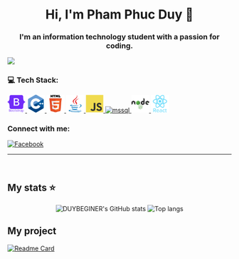 <h1 align="center">Hi, I'm Pham Phuc Duy 👋</h1>
<h3 align="center">I'm an information technology student with a passion for coding.</h3>


<!-- Thêm GIF và Connect with me -->
<img src="https://sticker-collection.com/stickers/plain/mai_sakurajima/512/a6202621-704e-4314-9593-d3f36adbde08file_3070436.webp" width="300" align="left"/>

<br/>


<h3 align="left">💻 Tech Stack:</h3>
<p align="left"> 
  <a href="https://getbootstrap.com" target="_blank" rel="noreferrer"> <img src="https://raw.githubusercontent.com/devicons/devicon/master/icons/bootstrap/bootstrap-plain-wordmark.svg" alt="bootstrap" width="40" height="40"/> </a> 
  <a href="https://www.w3schools.com/cpp/" target="_blank" rel="noreferrer"> <img src="https://raw.githubusercontent.com/devicons/devicon/master/icons/cplusplus/cplusplus-original.svg" alt="cplusplus" width="40" height="40"/> </a> 
  <a href="https://www.w3.org/html/" target="_blank" rel="noreferrer"> <img src="https://raw.githubusercontent.com/devicons/devicon/master/icons/html5/html5-original-wordmark.svg" alt="html5" width="40" height="40"/> </a> 
  <a href="https://www.java.com" target="_blank" rel="noreferrer"> <img src="https://raw.githubusercontent.com/devicons/devicon/master/icons/java/java-original.svg" alt="java" width="40" height="40"/> </a> 
  <a href="https://developer.mozilla.org/en-US/docs/Web/JavaScript" target="_blank" rel="noreferrer"> <img src="https://raw.githubusercontent.com/devicons/devicon/master/icons/javascript/javascript-original.svg" alt="javascript" width="40" height="40"/> </a> 
  <a href="https://www.microsoft.com/en-us/sql-server" target="_blank" rel="noreferrer"> <img src="https://www.svgrepo.com/show/303229/microsoft-sql-server-logo.svg" alt="mssql" width="40" height="40"/> </a> 
  <a href="https://nodejs.org" target="_blank" rel="noreferrer"> <img src="https://raw.githubusercontent.com/devicons/devicon/master/icons/nodejs/nodejs-original-wordmark.svg" alt="nodejs" width="40" height="40"/> </a> 
  <a href="https://reactjs.org/" target="_blank" rel="noreferrer"> <img src="https://raw.githubusercontent.com/devicons/devicon/master/icons/react/react-original-wordmark.svg" alt="react" width="40" height="40"/> </a> 
</p>

<h3 align="left" >Connect with me:</h3>
<a href="https://www.facebook.com/duyy.me/" target="_blank">
    <img src="https://raw.githubusercontent.com/rahuldkjain/github-profile-readme-generator/master/src/images/icons/Social/facebook.svg" alt="Facebook" width="40" height="30" />
</a>

---

<br/>




<h2>My stats ⭐</h2>

<div align="center">
<img alt="DUYBEGINER's GitHub stats" src="https://github-readme-stats.vercel.app/api?username=DUYBEGINER&show_icons=true&theme=radical"/>
<img alt="Top langs" src="https://github-readme-stats.vercel.app/api/top-langs/?username=DUYBEGINER&layout=compact&&langs_count=8&theme=radical"/>
</div>



### <h2>My project </h2>


<div>
<!--   <img alt="DUYBEGINER's GitHub stats" src="https://github-readme-stats.vercel.app/api/pin/?username=DUYBEGINER&repo=tour-booking-web&theme=merko"/> -->
  
[![Readme Card](https://github-readme-stats.vercel.app/api/pin/?username=DUYBEGINER&repo=tour-booking-web&theme=merko)](https://github.com/DUYBEGINER/tour-booking-web.git)
</div>




